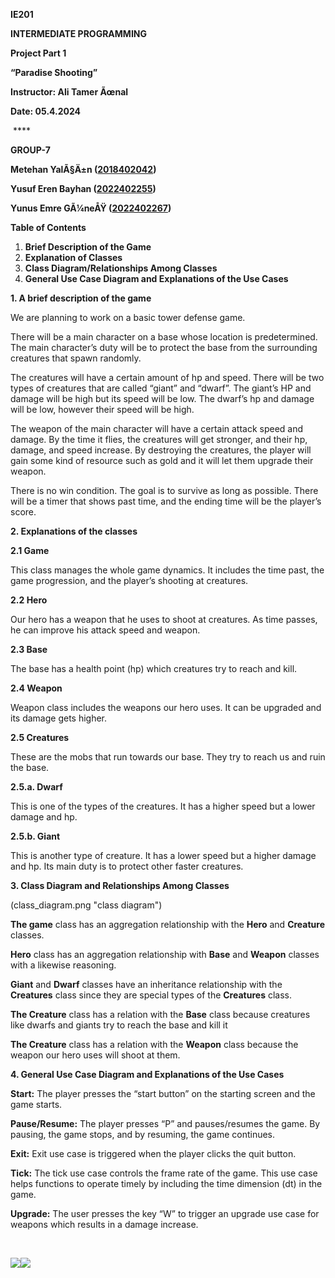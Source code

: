 **IE201**

**INTERMEDIATE PROGRAMMING**

**Project Part 1**

**“Paradise Shooting”**

**Instructor: Ali Tamer Ãœnal**

**Date: 05.4.2024**

 ****

**GROUP-7**

**Metehan YalÃ§Ä±n ([2018402042](tel:2018402042))**

**Yusuf Eren Bayhan ([2022402255](tel:2022402255))**

**Yunus Emre GÃ¼neÅŸ ([2022402267](tel:2022402267))**

**Table of Contents**

1. **Brief Description of the Game**
2. **Explanation of Classes**
3. **Class Diagram/Relationships Among Classes**
4. **General Use Case Diagram and Explanations of the Use Cases**

**1. A brief description of the game**

We are planning to work on a basic tower defense game. 

There will be a main character on a base whose location is predetermined. The main character’s duty will be to protect the base from the surrounding creatures that spawn randomly. 

The creatures will have a certain amount of hp and speed. There will be two types of creatures that are called “giant” and “dwarf”. The giant’s HP and damage will be high but its speed will be low. The dwarf’s hp and damage will be low, however their speed will be high.

The weapon of the main character will have a certain attack speed and damage. By the time it flies, the creatures will get stronger, and their hp, damage, and speed increase. By destroying the creatures, the player will gain some kind of resource such as gold and it will let them upgrade their weapon.

There is no win condition. The goal is to survive as long as possible. There will be a timer that shows past time, and the ending time will be the player’s score.

**2. Explanations of the classes**

**2.1 Game**

This class manages the whole game dynamics. It includes the time past, the game progression, and the player’s shooting at creatures.

**2.2 Hero**

Our hero has a weapon that he uses to shoot at creatures. As time passes, he can improve his attack speed and weapon.

**2.3 Base**

The base has a health point (hp) which creatures try to reach and kill. 

**2.4 Weapon**

Weapon class includes the weapons our hero uses. It can be upgraded and its damage gets higher.

**2.5 Creatures**

These are the mobs that run towards our base. They try to reach us and ruin the base.

**2.5.a. Dwarf**

This is one of the types of the creatures. It has a higher speed but a lower damage and hp.

**2.5.b. Giant**

This is another type of creature. It has a lower speed but a higher damage and hp. Its main duty is to protect other faster creatures.

**3. Class Diagram and Relationships Among Classes**

(class_diagram.png "class diagram")

**The game** class has an aggregation relationship with the **Hero** and **Creature** classes. 

**Hero** class has an aggregation relationship with **Base** and **Weapon** classes with a likewise reasoning.

**Giant** and **Dwarf** classes have an inheritance relationship with the **Creatures** class since they are special types of the **Creatures** class.

**The Creature** class has a relation with the **Base** class because creatures like dwarfs and giants try to reach the base and kill it

**The Creature** class has a relation with the **Weapon** class because the weapon our hero uses will shoot at them.

**4. General Use Case Diagram and Explanations of the Use Cases**

**Start:** The player presses the “start button” on the starting screen and the game starts. 

**Pause/Resume:** The player presses “P” and pauses/resumes the game. By pausing, the game stops, and by resuming, the game continues.

**Exit:** Exit use case is triggered when the player clicks the quit button.

**Tick:** The tick use case controls the frame rate of the game. This use case helps functions to operate timely by including the time dimension (dt) in the game.

**Upgrade:** The user presses the key “W” to trigger an upgrade use case for weapons which results in a damage increase.

               

![](blob:https://gdoc2md.com/d3fe4456-4794-497d-8801-81ebe8c420d4)![](blob:https://gdoc2md.com/07dc342b-345c-4093-940e-70af93c55f32)
